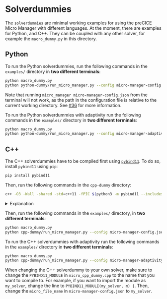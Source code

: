 # Solverdummies

The `solverdummies` are minimal working examples for using the preCICE Micro Manager with different languages. At the moment, there are examples for Python, and C++. They can be coupled with any other solver, for example the `macro_dummy.py` in this directory.

## Python

To run the Python solverdummies, run the following commands in the `examples/` directory in **two different terminals**:

```bash
python macro_dummy.py
python python-dummy/run_micro_manager.py --config micro-manager-config.json
```

Note that running `micro_manager micro-manager-config.json` from the terminal will not work, as the path in the configuration file is relative to the current working directory. See [#36](https://github.com/precice/micro-manager/issues/36) for more information.

To run the Python solverdummies with adaptivity run the following commands in the `examples/` directory in **two different terminals**:

```bash
python macro_dummy.py
python python-dummy/run_micro_manager.py --config micro-manager-adaptivity-config.json
```

## C++

The C++ solverdummies have to be compiled first using [`pybind11`](https://pybind11.readthedocs.io/en/stable/index.html). To do so, install `pybind11` using `pip`:

```bash
pip install pybind11
```

Then, run the following commands in the `cpp-dummy` directory:

```bash
c++ -O3 -Wall -shared -std=c++11 -fPIC $(python3 -m pybind11 --includes) micro_cpp_dummy.cpp -o micro_dummy$(python3-config --extension-suffix)
```

<details>
<summary>Explanation</summary>

The command above compiles the C++ solverdummy and creates a shared library that can be imported from python using `pybind11`.

- The `$(python3 -m pybind11 --includes)` part is necessary to include the correct header files for `pybind11`.
- The `$(python3-config --extension-suffix)` part is necessary to create the correct file extension for the shared library. For more information, see the [pybind11 documentation](https://pybind11.readthedocs.io/en/stable/compiling.html#building-manually).
- If you have multiple versions of Python installed, you might have to replace `python3-config` with `python3.8-config` or similar.

</details>

Then, run the following commands in the `examples/` directory, in **two different terminals**:

```bash
python macro_dummy.py
python cpp-dummy/run_micro_manager.py --config micro-manager-config.json
```

To run the C++ solverdummies with adaptivity run the following commands in the `examples/` directory in **two different terminals**:

```bash
python macro_dummy.py
python cpp-dummy/run_micro_manager.py --config micro-manager-adaptivity-config.json
```

When changing the C++ solverdummy to your own solver, make sure to change the `PYBIND11_MODULE` in `micro_cpp_dummy.cpp` to the name that you want to compile to.
For example, if you want to import the module as `my_solver`, change the line to `PYBIND11_MODULE(my_solver, m) {`. Then, change the `micro_file_name` in `micro-manager-config.json` to `my_solver`.
